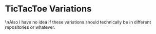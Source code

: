 # TicTacToe Variations
\nAlso I have no idea if these variations should technically be in different repositories or whatever.
